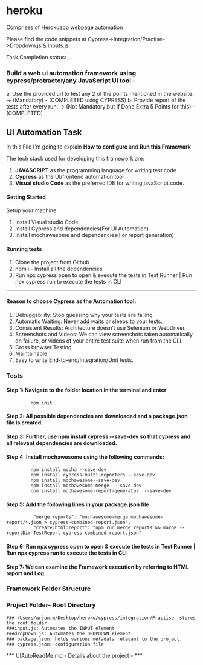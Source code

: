 # heroku
Comprises of Herokuapp webpage automation

Please find the code snippets at Cypress->Integration/Practise->Dropdown.js & Inputs.js

Task Completion status:
### Build a web ui automation framework using cypress/protractor/any JavaScript UI tool -
a. Use the provided url to test any 2 of the points mentioned in the website. → (Mandatory) - (COMPLETED using CYPRESS)
b. Provide report of the tests after every run. → (Not Mandatory but If Done Extra 5 Points for this) - (COMPLETED)

## UI Automation Task

In this File I'm going to explain <b>How to configure </b> and <b>Run this Framework</b>

The tech stack used for developing this framework are:
1. **JAVASCRIPT** as the programming language for writing test code
2. **Cypress** as the UI/frontend automation tool
3. **Visual studio Code** as the preferred IDE for writing javaScript code.

#### Getting Started
Setup your machine.
1. Install Visual studio Code
2. Install Cypress and dependencies(For UI Automation)
3. Install mochawesome and dependencies(For report generation)

#### Running tests
1. Clone the project from Github
2. npm i - Install all the dependencies
3. Run npx cypress open to open & execute the tests in Test Runner | Run npx cypress run to execute the tests in CLI

---

#### Reason to choose Cypress as the Automation tool:
1. Debuggability: Stop guessing why your tests are failing. 
2. Automatic Waiting: Never add waits or sleeps to your tests.
3. Consistent Results: Architecture doesn’t use Selenium or WebDriver.
4. Screenshots and Videos: We can view screenshots taken automatically on failure, or videos of your entire test suite when run from the CLI.
5. Cross browser Testing
6. Maintainable 
7. Easy to write End-to-end/Integration/Unit tests.


### Tests

#### Step 1: Navigate to the folder location in the terminal and enter
			 npm init 

#### Step 2: All possible dependencies are downloaded and a package.json 			  file is created.

#### Step 3: Further, use npm install cypress --save-dev  so that    				 cypress and all relevant dependencies are downloaded.

#### Step 4: Install mochawesome using the following commands:
			 npm install mocha --save-dev
			 npm install cypress-multi-reporters --save-dev
			 npm install mochawesome--save-dev
			 npm install mochawesome-merge  --save-dev  
			 npm install mochawesome-report-generator  --save-dev

#### Step 5: Add the following lines in your package.json file
			  "merge:reports": "mochawesome-merge mochawesome-report/*.json > cypress-combined-report.json",
			  "create:html:report": "npm run merge:reports && marge --reportDir TestReport cypress-combined-report.json"

				
#### Step 6: Run npx cypress open to open & execute the tests in Test 				 Runner | Run npx cypress run to execute the tests in CLI

#### Step 7: We can examine the Framework execution by referring to HTML 			  report and Log.

### Framework Folder Structure

### Project Folder- Root Directory
	
	### /Users/arjun.m/Desktop/heroku/cypress/integration/Practise 	stores the root folder
	###input.js: Automates the INPUT element
	###dropDown.js: Automates the DROPDOWN element
	### package.json: holds various metadata relevant to the project.
	### cypress.json: configuration file
		
	
*** UIAutoReadMe.md - Details about the project - ***
